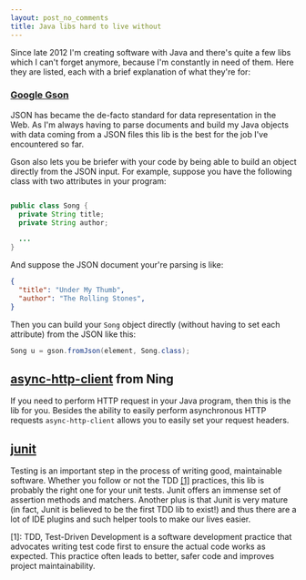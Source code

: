```yaml
---
layout: post_no_comments
title: Java libs hard to live without
---
```


<span class="drops">S</span>ince late 2012 I'm creating software with Java and there's quite a few libs which I can't forget anymore, because I'm constantly in need of them. Here they are listed, each with a brief explanation of what they're for:

### [Google Gson]

JSON has became the de-facto standard for data representation in the Web. As I'm always having to parse documents and build my Java objects with data coming from a JSON files this lib is the best for the job I've encountered so far.

Gson also lets you be briefer with your code by being able to build an object directly from the JSON input. For example, suppose you have the following class with two attributes in your program:

```java

public class Song {
  private String title;
  private String author;

  ...
}
```

And suppose the JSON document your're parsing is like:

```json
{
  "title": "Under My Thumb",
  "author": "The Rolling Stones",
}
```

Then you can build your `Song` object directly (without having to set each attribute) from the JSON like this:

```java
Song u = gson.fromJson(element, Song.class);
```

## [async-http-client] from Ning

If you need to perform HTTP request in your Java program, then this is the lib for you. Besides the ability to easily perform asynchronous HTTP requests `async-http-client` allows you to easily set your request headers.

## [junit]

Testing is an important step in the process of writing good, maintainable software. Whether you follow or not the TDD <a href="#foot-link-1">[1]</a> practices, this lib is probably the right one for your unit tests. Junit offers an immense set of assertion methods and matchers. Another plus is that Junit is very mature (in fact, Junit is believed to be the first TDD lib to exist!) and thus there are a lot of IDE plugins and such helper tools to make our lives easier.

[Google Gson]:https://sites.google.com/site/gson/
[async-http-client]:https://github.com/asynchttpclient/async-http-client/
[google-guice]: https://code.google.com/p/google-guice/
[junit]: http://junit.org/

<p class="foot-link" id="foot-link-1">[1]: TDD, Test-Driven Development is a software development practice that advocates writing test code first to ensure the actual code works as expected. This practice often leads to better, safer code and improves project maintainability.</p>